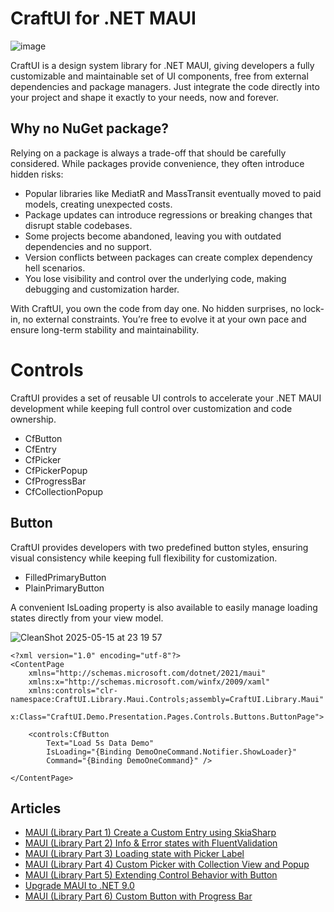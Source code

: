 # CraftUI for .NET MAUI 

![image](https://github.com/user-attachments/assets/08942e52-75a7-4515-9c58-8ecfc1504d54)

CraftUI is a design system library for .NET MAUI, giving developers a fully customizable and maintainable set of UI components, free from external dependencies and package managers. 
Just integrate the code directly into your project and shape it exactly to your needs, now and forever.

## Why no NuGet package? 

Relying on a package is always a trade-off that should be carefully considered. 
While packages provide convenience, they often introduce hidden risks:

- Popular libraries like MediatR and MassTransit eventually moved to paid models, creating unexpected costs.
- Package updates can introduce regressions or breaking changes that disrupt stable codebases.
- Some projects become abandoned, leaving you with outdated dependencies and no support.
- Version conflicts between packages can create complex dependency hell scenarios.
- You lose visibility and control over the underlying code, making debugging and customization harder.

With CraftUI, you own the code from day one. 
No hidden surprises, no lock-in, no external constraints. 
You’re free to evolve it at your own pace and ensure long-term stability and maintainability.

# Controls

CraftUI provides a set of reusable UI controls to accelerate your .NET MAUI development while keeping full control over customization and code ownership.

- CfButton
- CfEntry
- CfPicker
- CfPickerPopup
- CfProgressBar
- CfCollectionPopup

## Button

CraftUI provides developers with two predefined button styles, ensuring visual consistency while keeping full flexibility for customization.
- FilledPrimaryButton
- PlainPrimaryButton

A convenient IsLoading property is also available to easily manage loading states directly from your view model.

![CleanShot 2025-05-15 at 23 19 57](https://github.com/user-attachments/assets/0c2f05cd-4b1a-408b-a952-37078ae7587b)

```xaml
<?xml version="1.0" encoding="utf-8"?>
<ContentPage 
    xmlns="http://schemas.microsoft.com/dotnet/2021/maui"
    xmlns:x="http://schemas.microsoft.com/winfx/2009/xaml"
    xmlns:controls="clr-namespace:CraftUI.Library.Maui.Controls;assembly=CraftUI.Library.Maui"
    x:Class="CraftUI.Demo.Presentation.Pages.Controls.Buttons.ButtonPage">
    
    <controls:CfButton 
        Text="Load 5s Data Demo"
        IsLoading="{Binding DemoOneCommand.Notifier.ShowLoader}"
        Command="{Binding DemoOneCommand}" />
        
</ContentPage>
```

## Articles

- [MAUI (Library Part 1) Create a Custom Entry using SkiaSharp](https://www.stephanarnas.com/posts/maui-create-custom-entry-control-with-border)
- [MAUI (Library Part 2) Info & Error states with FluentValidation](https://www.stephanarnas.com/posts/maui-info-and-error-states-for-entry)
- [MAUI (Library Part 3) Loading state with Picker Label](https://www.stephanarnas.com/posts/maui-loading-state-with-custom-picker)
- [MAUI (Library Part 4) Custom Picker with Collection View and Popup](https://www.stephanarnas.com/posts/maui-custom-picker-with-collection-view-popup)
- [MAUI (Library Part 5) Extending Control Behavior with Button](https://www.stephanarnas.com/posts/maui-extendind-control-behavior-with-button)
- [Upgrade MAUI to .NET 9.0](https://www.stephanarnas.com/posts/upgrade-maui-dotnet-9)
- [MAUI (Library Part 6) Custom Button with Progress Bar](https://www.stephanarnas.com/posts/maui-custom-button-with-progress-bar)

